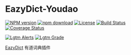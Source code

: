 # EazyDict-Youdao

[![NPM version][npm-image]][npm-url] 
[![npm download][download-image]][download-url] 
[![License][license-image]][license-url] 
[![Build Status][github-actions-image]][github-actions-url] 
[![Coverage Status][coveralls-image]][coveralls-url] 
  
[![Lgtm Alerts][lgtm-alerts-image]][lgtm-alerts-url] 
[![Lgtm Grade][lgtm-grade-image]][lgtm-grade-url] 

[EazyDict](https://github.com/keenwon/eazydict) 有道词典插件

[npm-image]: https://img.shields.io/npm/v/eazydict-youdao.svg
[npm-url]: https://www.npmjs.com/package/eazydict-youdao
[download-image]: https://img.shields.io/npm/dm/eazydict-youdao.svg
[download-url]: https://npmjs.org/package/eazydict-youdao
[license-image]: https://img.shields.io/npm/l/eazydict-youdao.svg
[license-url]: https://github.com/keenwon/eazydict-youdao/blob/master/LICENSE
[github-actions-image]: https://github.com/keenwon/eazydict-youdao/workflows/unittest/badge.svg
[github-actions-url]: https://github.com/keenwon/eazydict-youdao/actions
[coveralls-image]: https://img.shields.io/codecov/c/github/keenwon/eazydict-bing
[coveralls-url]: https://codecov.io/gh/keenwon/eazydict-bing
[lgtm-alerts-image]: https://img.shields.io/lgtm/alerts/g/keenwon/eazydict-youdao.svg?logo=lgtm&logoWidth=18
[lgtm-alerts-url]: https://lgtm.com/projects/g/keenwon/eazydict-youdao/alerts/
[lgtm-grade-image]: https://img.shields.io/lgtm/grade/javascript/g/keenwon/eazydict-youdao.svg?logo=lgtm&logoWidth=18
[lgtm-grade-url]: https://lgtm.com/projects/g/keenwon/eazydict-youdao/context:javascript